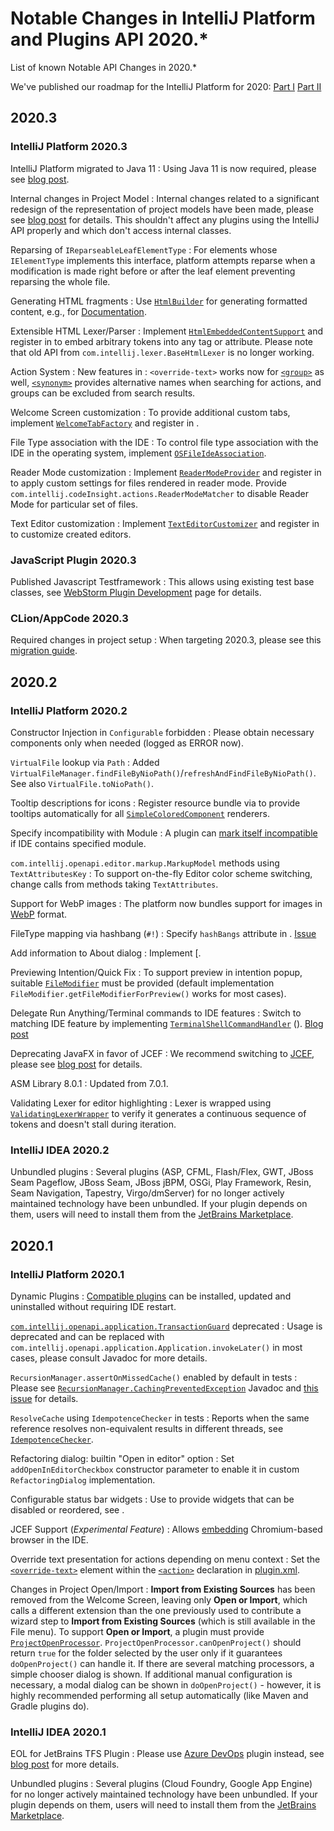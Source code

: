 <!-- Copyright 2000-2025 JetBrains s.r.o. and contributors. Use of this source code is governed by the Apache 2.0 license. -->

# Notable Changes in IntelliJ Platform and Plugins API 2020.*

<link-summary>List of known Notable API Changes in 2020.*</link-summary>

We've published our roadmap for the IntelliJ Platform for 2020: [Part I](https://blog.jetbrains.com/idea/2019/12/intellij-platform-roadmap-for-2020/) [Part II](https://blog.jetbrains.com/idea/2020/01/intellij-based-ide-features-roadmap-for-2020/)

## 2020.3

### IntelliJ Platform 2020.3

IntelliJ Platform migrated to Java 11
: Using Java 11 is now required, please see [blog post](https://blog.jetbrains.com/platform/2020/09/intellij-project-migrates-to-java-11/).

Internal changes in Project Model
: Internal changes related to a significant redesign of the representation of project models have been made, please see [blog post](https://blog.jetbrains.com/platform/2020/10/new-implementation-of-project-model-interfaces-in-2020-3/) for details. This shouldn't affect any plugins using the IntelliJ API properly and which don't access internal classes.

Reparsing of `IReparseableLeafElementType`
: For elements whose `IElementType` implements this interface, platform attempts reparse when a modification is made right before or after the leaf element preventing reparsing the whole file.

Generating HTML fragments
: Use [`HtmlBuilder`](%gh-ic%/platform/util/src/com/intellij/openapi/util/text/HtmlBuilder.java) for generating formatted content, e.g., for [Documentation](documentation.md).

Extensible HTML Lexer/Parser
: Implement [`HtmlEmbeddedContentSupport`](%gh-ic%/xml/xml-psi-impl/src/com/intellij/html/embedding/HtmlEmbeddedContentSupport.kt) and register in <include from="snippets.topic" element-id="ep"><var name="ep" value="com.intellij.html.embeddedContentSupport"/></include> to embed arbitrary tokens into any tag or attribute.
Please note that old API from `com.intellij.lexer.BaseHtmlLexer` is no longer working.

Action System
: New features in [](action_system.md): `<override-text>` works now for [`<group>`](plugin_configuration_file.md#idea-plugin__actions__group) as well, [`<synonym>`](plugin_configuration_file.md#idea-plugin__actions__action__synonym) provides alternative names when searching for actions, and groups can be excluded from search results.

Welcome Screen customization
: To provide additional custom tabs, implement [`WelcomeTabFactory`](%gh-ic%/platform/platform-api/src/com/intellij/openapi/wm/WelcomeTabFactory.java) and register in <include from="snippets.topic" element-id="ep"><var name="ep" value="com.intellij.welcomeTabFactory"/></include>.

File Type association with the IDE
: To control file type association with the IDE in the operating system, implement [`OSFileIdeAssociation`](%gh-ic%/platform/core-api/src/com/intellij/openapi/fileTypes/OSFileIdeAssociation.java).

Reader Mode customization
: Implement [`ReaderModeProvider`](%gh-ic%/platform/editor-ui-api/src/com/intellij/codeInsight/actions/ReaderModeProvider.kt) and register in <include from="snippets.topic" element-id="ep"><var name="ep" value="com.intellij.readerModeProvider"/></include> to apply custom settings for files rendered in reader mode. Provide `com.intellij.codeInsight.actions.ReaderModeMatcher` to disable Reader Mode for particular set of files.

Text Editor customization
: Implement [`TextEditorCustomizer`](%gh-ic%/platform/platform-impl/src/com/intellij/openapi/fileEditor/impl/text/TextEditorCustomizer.kt) and register in <include from="snippets.topic" element-id="ep"><var name="ep" value="com.intellij.textEditorCustomizer"/></include> to customize created editors.

### JavaScript Plugin 2020.3

Published Javascript Testframework
: This allows using existing test base classes, see [WebStorm Plugin Development](webstorm.md#javascript-test-framework) page for details.

### CLion/AppCode 2020.3

Required changes in project setup
: When targeting 2020.3, please see this [migration guide](https://blog.jetbrains.com/clion/2020/12/migration-guide-for-plugins-2020-3/).


## 2020.2

### IntelliJ Platform 2020.2

Constructor Injection in `Configurable` forbidden
: Please obtain necessary components only when needed (logged as ERROR now).

`VirtualFile` lookup via `Path`
: Added `VirtualFileManager.findFileByNioPath()`/`refreshAndFindFileByNioPath()`. See also `VirtualFile.toNioPath()`.

Tooltip descriptions for icons
: Register resource bundle via <include from="snippets.topic" element-id="ep"><var name="ep" value="com.intellij.iconDescriptionBundle"/></include> to provide tooltips automatically for all [`SimpleColoredComponent`](%gh-ic%/platform/platform-api/src/com/intellij/ui/SimpleColoredComponent.java) renderers.

Specify incompatibility with Module
: A plugin can [mark itself incompatible](plugin_compatibility.md#declaring-incompatibility-with-module) if IDE contains specified module.

`com.intellij.openapi.editor.markup.MarkupModel` methods using `TextAttributesKey`
: To support on-the-fly Editor color scheme switching, change calls from methods taking `TextAttributes`.

Support for WebP images
: The platform now bundles support for images in [WebP](https://en.wikipedia.org/wiki/WebP) format.

FileType mapping via hashbang (`#!`)
: Specify `hashBangs` attribute in <include from="snippets.topic" element-id="ep"><var name="ep" value="com.intellij.fileType"/></include>. [Issue](https://youtrack.jetbrains.com/issue/IDEA-175757)

Add information to About dialog
: Implement [<include from="snippets.topic" element-id="ep"><var name="ep" value="AboutPopupDescriptionProvider`](%gh-ic%/platform/platform-impl/src/com/intellij/ide/AboutPopupDescriptionProvider.kt) and register in `com.intellij.aboutPopupDescriptionProvider"/></include>.

Previewing Intention/Quick Fix
: To support preview in intention popup, suitable [`FileModifier`](%gh-ic%/platform/analysis-api/src/com/intellij/codeInsight/intention/FileModifier.java) must be provided (default implementation `FileModifier.getFileModifierForPreview()` works for most cases).

Delegate Run Anything/Terminal commands to IDE features
: Switch to matching IDE feature by implementing [`TerminalShellCommandHandler`](%gh-ic%/platform/execution-impl/src/com/intellij/terminal/TerminalShellCommandHandler.kt) (<include from="snippets.topic" element-id="ep"><var name="ep" value="com.intellij.terminal.shellCommandHandler"/></include>). [Blog post](https://blog.jetbrains.com/idea/2020/07/run-ide-features-from-the-terminal/)

Deprecating JavaFX in favor of JCEF
: We recommend switching to [JCEF](embedded_browser_jcef.md), please see [blog post](https://blog.jetbrains.com/platform/2020/07/javafx-and-jcef-in-the-intellij-platform/) for details.

ASM Library 8.0.1
: Updated from 7.0.1.

Validating Lexer for editor highlighting
: Lexer is wrapped using [`ValidatingLexerWrapper`](%gh-ic%/platform/editor-ui-ex/src/com/intellij/openapi/editor/ex/util/ValidatingLexerWrapper.java) to verify it generates a continuous sequence of tokens and doesn't stall during iteration.

### IntelliJ IDEA 2020.2

Unbundled plugins
: Several plugins (ASP, CFML, Flash/Flex, GWT, JBoss Seam Pageflow, JBoss Seam, JBoss jBPM, OSGi, Play Framework, Resin, Seam Navigation, Tapestry, Virgo/dmServer) for no longer actively maintained technology have been unbundled. If your plugin depends on them, users will need to install them from the [JetBrains Marketplace](https://plugins.jetbrains.com).

## 2020.1

### IntelliJ Platform 2020.1

Dynamic Plugins
: [Compatible plugins](dynamic_plugins.md) can be installed, updated and uninstalled without requiring IDE restart.

[`com.intellij.openapi.application.TransactionGuard`](%gh-ic%/platform/core-api/src/com/intellij/openapi/application/TransactionGuard.java) deprecated
: Usage is deprecated and can be replaced with `com.intellij.openapi.application.Application.invokeLater()` in most cases, please consult Javadoc for more details.

`RecursionManager.assertOnMissedCache()` enabled by default in tests
: Please see [`RecursionManager.CachingPreventedException`](%gh-ic%/platform/util/src/com/intellij/openapi/util/RecursionManager.java) Javadoc and [this issue](https://youtrack.jetbrains.com/issue/IDEA-228809) for details.

`ResolveCache` using `IdempotenceChecker` in tests
: Reports when the same reference resolves non-equivalent results in different threads, see [`IdempotenceChecker`](%gh-ic%/platform/core-impl/src/com/intellij/util/IdempotenceChecker.java).

Refactoring dialog: builtin "Open in editor" option
: Set `addOpenInEditorCheckbox` constructor parameter to enable it in custom `RefactoringDialog` implementation.

Configurable status bar widgets
: Use <include from="snippets.topic" element-id="ep"><var name="ep" value="com.intellij.statusBarWidgetFactory"/></include> to provide widgets that can be disabled or reordered, see [](status_bar_widgets.md).

JCEF Support (_Experimental Feature_)
: Allows [embedding](embedded_browser_jcef.md) Chromium-based browser in the IDE.

Override text presentation for actions depending on menu context
: Set the [`<override-text>`](plugin_configuration_file.md#idea-plugin__actions__action__override-text) element within the [`<action>`](plugin_configuration_file.md#idea-plugin__actions__action) declaration in <path>[plugin.xml](plugin_configuration_file.md)</path>.

Changes in Project Open/Import
: **Import from Existing Sources** has been removed from the Welcome Screen, leaving only **Open or Import**, which calls a different extension than the one previously used to contribute a wizard step to **Import from Existing Sources** (which is still available in the <control>File</control> menu). To support **Open or Import**, a plugin must provide [`ProjectOpenProcessor`](%gh-ic%/platform/platform-api/src/com/intellij/projectImport/ProjectOpenProcessor.kt).
`ProjectOpenProcessor.canOpenProject()` should return `true` for the folder selected by the user only if it guarantees `doOpenProject()` can handle it. If there are several matching processors, a simple chooser dialog is shown. If additional manual configuration is necessary, a modal dialog can be shown in `doOpenProject()` - however, it is highly recommended performing all setup automatically (like Maven and Gradle plugins do).

### IntelliJ IDEA 2020.1

EOL for JetBrains TFS Plugin
: Please use [Azure DevOps](https://plugins.jetbrains.com/plugin/7981-azure-devops) plugin instead, see [blog post](https://blog.jetbrains.com/idea/2020/01/end-of-support-for-tfs-2014-and-older/) for more details.

Unbundled plugins
: Several plugins (Cloud Foundry, Google App Engine) for no longer actively maintained technology have been unbundled. If your plugin depends on them, users will need to install them from the [JetBrains Marketplace](https://plugins.jetbrains.com).
